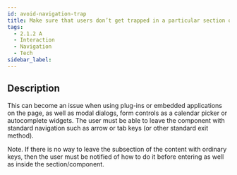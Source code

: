 ```yaml
---
id: avoid-navigation-trap
title: Make sure that users don’t get trapped in a particular section of the page or in a component while navigating with a keyboard.
tags:
  - 2.1.2 A
  - Interaction
  - Navigation
  - Tech
sidebar_label:
---
```


## Description

This can become an issue when using plug-ins or embedded applications on the page, as well as modal dialogs, form controls as a calendar picker or autocomplete widgets. The user must be able to leave the component with standard navigation such as arrow or tab keys (or other standard exit method). 

Note. If there is no way to leave the subsection of the content with ordinary keys, then the user must be notified of how to do it before entering as well as inside the section/component.  